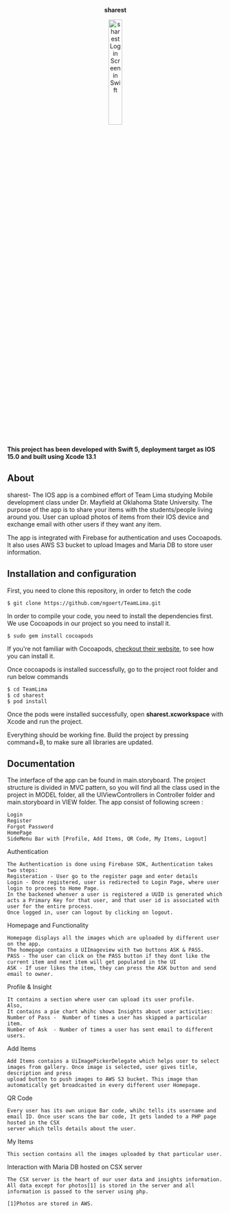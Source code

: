 <p align="center">
      <b>sharest</b>
  </p>

<p align="center">
    <a href="https://teamlimashareit.s3.amazonaws.com/Screen+Shot+2022-04-21+at+2.00.10+PM.png"><img src="https://teamlimashareit.s3.amazonaws.com/Screen+Shot+2022-04-21+at+2.00.10+PM.png" width="25%" alt = "sharest Login Screen in Swift"/></a>
</p>

**This project has been developed with Swift 5, deployment target as IOS 15.0 and built using Xcode 13.1**

## About

sharest- The IOS app is a combined effort of Team Lima studying Mobile development class under Dr. Mayfield at Oklahoma State University. The purpose of the app is to share your items with the students/people living around you. User can upload photos of items from their IOS device and exchange email with other users if they want any item. 

The app is integrated with Firebase for authentication and uses Cocoapods. It also uses AWS S3 bucket to upload Images and Maria DB to store user information.

## Installation and configuration

First, you need to clone this repository, in order to fetch the code

```
$ git clone https://github.com/ngoert/TeamLima.git
```

In order to compile your code, you need to install the dependencies first. We use Cocoapods in our project so you need to install it.  

```
$ sudo gem install cocoapods
```

If you're not familiar with Cocoapods, <a href="https://guides.cocoapods.org/using/getting-started.html">checkout their website</a>, to see how you can install it.

Once cocoapods is installed successfully, go to the project root folder and run below commands

```
$ cd TeamLima
$ cd sharest
$ pod install
```
Once the pods were installed successfully, open <b>sharest.xcworkspace</b> with Xcode and run the project.


Everything should be working fine. Build the project by pressing command+B, to make sure all libraries are updated.


## Documentation

The interface of the app can be found in main.storyboard. The project structure is divided in MVC pattern, so you will find all the class used in the project in MODEL folder,
all the UIViewControllers in Controller folder and main.storyboard in VIEW folder. The app consist of following screen :

```
Login
Register
Forgot Password
HomePage
SideMenu Bar with [Profile, Add Items, QR Code, My Items, Logout]
```
Authentication

```
The Authentication is done using Firebase SDK, Authentication takes two steps:
Registeration - User go to the register page and enter details
Login - Once registered, user is redirected to Login Page, where user login to procees to Home Page.
In the backened whenver a user is registered a UUID is generated which acts a Primary Key for that user, and that user id is associated with user for the entire process.
Once logged in, user can logout by clicking on logout.
```
Homepage and Functionality
```
Homepage displays all the images which are uploaded by different user on the app.
The homepage contains a UIImageview with two buttons ASK & PASS.
PASS - The user can click on the PASS button if they dont like the current item and next item will get populated in the UI
ASK - If user likes the item, they can press the ASK button and send email to owner.
```
Profile & Insight
```
It contains a section where user can upload its user profile.
Also,
It contains a pie chart whihc shows Insights about user activities:
Number of Pass -  Number of times a user has skipped a particular item.
Number of Ask  - Number of times a user has sent email to different users.
```
Add Items
```
Add Items contains a UiImagePickerDelegate which helps user to select images from gallery. Once image is selected, user gives title, description and press
upload button to push images to AWS S3 bucket. This image than automatically get broadcasted in every different user Homepage.
```
QR Code
```
Every user has its own unique Bar code, whihc tells its username and email ID. Once user scans the bar code, It gets landed to a PHP page hosted in the CSX
server which tells details about the user.
```
My Items
```
This section contains all the images uploaded by that particular user.
```
Interaction with Maria DB hosted on CSX server
```
The CSX server is the heart of our user data and insights information. All data except for photos[1] is stored in the server and all information is passed to the server using php. 

[1]Photos are stored in AWS.
```




